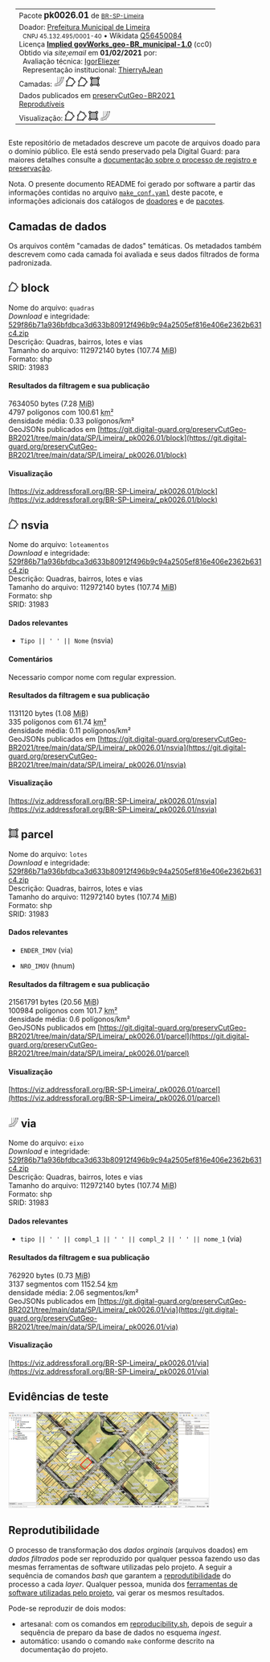 <aside>
<table align="right" style="padding: 1em">
<tr><td>Pacote <big><b>pk0026.01</b></big> de <small><a target="_afacodes" title="Jurisdição" href="https://afa.codes/BR-SP-Limeira">BR-SP-Limeira</a></small>
</td></tr>
<tr><td>
Doador: <a rel="external" target="_doador" href="https://www.limeira.sp.gov.br/">Prefeitura Municipal de Limeira</a>
<br/>&nbsp; <small>CNPJ 45.132.495/0001-40</small> • Wikidata <a rel="external" target="_doador" title="link descritor Wikidata do doador" href="https://www.wikidata.org/wiki/Q56450084">Q56450084</a></small><br/>
Licença <a rel="external" target="_doador" href="https://git.digital-guard.org/licenses/blob/master/reports/implied-govWorks_geo-BR_municipal-v1.md"><b>Implied govWorks_geo-BR_municipal-1.0</b></a> (cc0)<br/>
Obtido via <i>site;email</i> em <b>01/02/2021</b> por:
<br/>&nbsp; Avaliação técnica: <a rel="external" target="_gitPerson" title="usuário Git" href="https://github.com/IgorEliezer">IgorEliezer</a>
<br/>&nbsp; Representação institucional: <a rel="external" target="_gitPerson" title="usuário Git" href="https://github.com/ThierryAJean">ThierryAJean</a><br/>
</td></tr>
<tr><td>Camadas: <a title="via" href="#-via"><img src="https://raw.githubusercontent.com/digital-guard/preserv/main/docs/assets/layerIcon-via.png" alt="via" width="20"/></a> <a title="block" href="#-block"><img src="https://raw.githubusercontent.com/digital-guard/preserv/main/docs/assets/layerIcon-block.png" alt="block" width="20"/></a> <a title="nsvia" href="#-nsvia"><img src="https://raw.githubusercontent.com/digital-guard/preserv/main/docs/assets/layerIcon-nsvia.png" alt="nsvia" width="20"/></a> <a title="parcel" href="#-parcel"><img src="https://raw.githubusercontent.com/digital-guard/preserv/main/docs/assets/layerIcon-parcel.png" alt="parcel" width="20"/></a> </td></tr>
<tr><td>Dados publicados em <a href="https://git.digital-guard.org/preservCutGeo-BR2021/tree/main/data/SP/Limeira/_pk0026.01">preservCutGeo-BR2021</a><br/><a href="#reprodutibilidade">Reprodutíveis</a></td></tr>
<tr><td>Visualização: <a title="block" href="https://viz.addressforall.org/BR-SP-Limeira/_pk0026.01/block"><img src="https://raw.githubusercontent.com/digital-guard/preserv/main/docs/assets/layerIcon-block.png" alt="block" width="20"/></a> <a title="nsvia" href="https://viz.addressforall.org/BR-SP-Limeira/_pk0026.01/nsvia"><img src="https://raw.githubusercontent.com/digital-guard/preserv/main/docs/assets/layerIcon-nsvia.png" alt="nsvia" width="20"/></a> <a title="parcel" href="https://viz.addressforall.org/BR-SP-Limeira/_pk0026.01/parcel"><img src="https://raw.githubusercontent.com/digital-guard/preserv/main/docs/assets/layerIcon-parcel.png" alt="parcel" width="20"/></a> <a title="via" href="https://viz.addressforall.org/BR-SP-Limeira/_pk0026.01/via"><img src="https://raw.githubusercontent.com/digital-guard/preserv/main/docs/assets/layerIcon-via.png" alt="via" width="20"/></a> </td></tr>
</table>
</aside>

<section>

Este repositório de metadados descreve um pacote de arquivos doado para o domínio público. Ele está sendo preservado pela Digital Guard: para maiores detalhes consulte a [documentação sobre o processo de registro e preservação](https://wiki.addressforall.org/doc/Documentação_Digital-guard).

Nota. O presente documento README foi gerado por software a partir das informações contidas no arquivo [`make_conf.yaml`](https://git.digital-guard.org/preserv-BR/blob/main/data/SP/Limeira/_pk0026.01/make_conf.yaml) deste pacote, e informações adicionais dos catálogos de [doadores](https://git.digital-guard.org/preserv-BR/blob/main/data/donor.csv) e de [pacotes](https://git.digital-guard.org/preserv-BR/blob/main/data/donatedPack.csv).

# Camadas de dados

Os arquivos contêm "camadas de dados" temáticas. Os metadados também descrevem como cada camada foi avaliada e seus dados filtrados de forma padronizada.

## <img src="https://raw.githubusercontent.com/digital-guard/preserv/main/docs/assets/layerIcon-block.png" alt="block" width="20"/> block

Nome do arquivo: `quadras`<br/>*Download* e integridade: [529f86b71a936bfdbca3d633b80912f496b9c94a2505ef816e406e2362b631c4.zip](https://dl.digital-guard.org/529f86b71a936bfdbca3d633b80912f496b9c94a2505ef816e406e2362b631c4.zip)<br/>Descrição: Quadras, bairros, lotes e vias<br/>Tamanho do arquivo: 112972140 bytes (107.74 <abbr title="mebibyte">MiB</abbr>)<br/>Formato: shp<br/>SRID: 31983

#### Resultados da filtragem e sua publicação
7634050 bytes (7.28 <abbr title="mebibyte">MiB</abbr>)<br/>4797 polígonos com 100.61 <abbr title="quilômetros quadrados">km²</abbr><br/>densidade média: 0.33 polígonos/km²<br/>GeoJSONs publicados em [https://git.digital-guard.org/preservCutGeo-BR2021/tree/main/data/SP/Limeira/_pk0026.01/block](https://git.digital-guard.org/preservCutGeo-BR2021/tree/main/data/SP/Limeira/_pk0026.01/block)

#### Visualização
[https://viz.addressforall.org/BR-SP-Limeira/_pk0026.01/block](https://viz.addressforall.org/BR-SP-Limeira/_pk0026.01/block)
## <img src="https://raw.githubusercontent.com/digital-guard/preserv/main/docs/assets/layerIcon-nsvia.png" alt="nsvia" width="20"/> nsvia

Nome do arquivo: `loteamentos`<br/>*Download* e integridade: [529f86b71a936bfdbca3d633b80912f496b9c94a2505ef816e406e2362b631c4.zip](https://dl.digital-guard.org/529f86b71a936bfdbca3d633b80912f496b9c94a2505ef816e406e2362b631c4.zip)<br/>Descrição: Quadras, bairros, lotes e vias<br/>Tamanho do arquivo: 112972140 bytes (107.74 <abbr title="mebibyte">MiB</abbr>)<br/>Formato: shp<br/>SRID: 31983

#### Dados relevantes
* `Tipo || ' ' || Nome` (nsvia)

#### Comentários
Necessario compor nome com regular expression.

#### Resultados da filtragem e sua publicação
1131120 bytes (1.08 <abbr title="mebibyte">MiB</abbr>)<br/>335 polígonos com 61.74 <abbr title="quilômetros quadrados">km²</abbr><br/>densidade média: 0.11 polígonos/km²<br/>GeoJSONs publicados em [https://git.digital-guard.org/preservCutGeo-BR2021/tree/main/data/SP/Limeira/_pk0026.01/nsvia](https://git.digital-guard.org/preservCutGeo-BR2021/tree/main/data/SP/Limeira/_pk0026.01/nsvia)

#### Visualização
[https://viz.addressforall.org/BR-SP-Limeira/_pk0026.01/nsvia](https://viz.addressforall.org/BR-SP-Limeira/_pk0026.01/nsvia)
## <img src="https://raw.githubusercontent.com/digital-guard/preserv/main/docs/assets/layerIcon-parcel.png" alt="parcel" width="20"/> parcel

Nome do arquivo: `lotes`<br/>*Download* e integridade: [529f86b71a936bfdbca3d633b80912f496b9c94a2505ef816e406e2362b631c4.zip](https://dl.digital-guard.org/529f86b71a936bfdbca3d633b80912f496b9c94a2505ef816e406e2362b631c4.zip)<br/>Descrição: Quadras, bairros, lotes e vias<br/>Tamanho do arquivo: 112972140 bytes (107.74 <abbr title="mebibyte">MiB</abbr>)<br/>Formato: shp<br/>SRID: 31983

#### Dados relevantes
* `ENDER_IMOV` (via)

* `NRO_IMOV` (hnum)

#### Resultados da filtragem e sua publicação
21561791 bytes (20.56 <abbr title="mebibyte">MiB</abbr>)<br/>100984 polígonos com 101.7 <abbr title="quilômetros quadrados">km²</abbr><br/>densidade média: 0.6 polígonos/km²<br/>GeoJSONs publicados em [https://git.digital-guard.org/preservCutGeo-BR2021/tree/main/data/SP/Limeira/_pk0026.01/parcel](https://git.digital-guard.org/preservCutGeo-BR2021/tree/main/data/SP/Limeira/_pk0026.01/parcel)

#### Visualização
[https://viz.addressforall.org/BR-SP-Limeira/_pk0026.01/parcel](https://viz.addressforall.org/BR-SP-Limeira/_pk0026.01/parcel)
## <img src="https://raw.githubusercontent.com/digital-guard/preserv/main/docs/assets/layerIcon-via.png" alt="via" width="20"/> via

Nome do arquivo: `eixo`<br/>*Download* e integridade: [529f86b71a936bfdbca3d633b80912f496b9c94a2505ef816e406e2362b631c4.zip](https://dl.digital-guard.org/529f86b71a936bfdbca3d633b80912f496b9c94a2505ef816e406e2362b631c4.zip)<br/>Descrição: Quadras, bairros, lotes e vias<br/>Tamanho do arquivo: 112972140 bytes (107.74 <abbr title="mebibyte">MiB</abbr>)<br/>Formato: shp<br/>SRID: 31983

#### Dados relevantes
* `tipo || ' ' || compl_1 || ' ' || compl_2 || ' ' || nome_1` (via)

#### Resultados da filtragem e sua publicação
762920 bytes (0.73 <abbr title="mebibyte">MiB</abbr>)<br/>3137 segmentos com 1152.54 <abbr title="quilômetros">km</abbr><br/>densidade média: 2.06 segmentos/km²<br/>GeoJSONs publicados em [https://git.digital-guard.org/preservCutGeo-BR2021/tree/main/data/SP/Limeira/_pk0026.01/via](https://git.digital-guard.org/preservCutGeo-BR2021/tree/main/data/SP/Limeira/_pk0026.01/via)

#### Visualização
[https://viz.addressforall.org/BR-SP-Limeira/_pk0026.01/via](https://viz.addressforall.org/BR-SP-Limeira/_pk0026.01/via)

# Evidências de teste
<img src="qgis.png" width="400"/>

</section>
<section>

# Reprodutibilidade

O processo de transformação dos *dados orginais* (arquivos doados) em *dados filtrados* pode ser reproduzido por qualquer pessoa fazendo uso das mesmas ferramentas de software utilizadas pelo projeto. A seguir a sequência de comandos *bash* que garantem a [reprodutibilidade](https://en.wikipedia.org/wiki/Reproducibility) do processo a cada *layer*. Qualquer pessoa, munida dos [ferramentas de software utilizadas pelo projeto](https://git.AddressForAll.org/suporte/blob/master/docs/pt/infra.md#ambientes-e-ferramentas-de-uso-geral), vai gerar os mesmos resultados.

Pode-se reproduzir de dois modos:
* artesanal: com os comandos em [reproducibility.sh](https://git.digital-guard.org/preserv-BR/blob/main/data/SP/Limeira/_pk0026.01/reproducibility.sh), depois de seguir a sequência de preparo da base de dados no esquema *ingest*.
* automático: usando o comando `make` conforme descrito na documentação do projeto.

</section>


